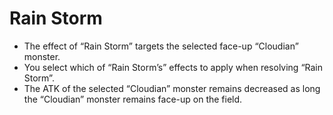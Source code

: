 # Rain Storm

*   The effect of “Rain Storm” targets the selected face-up “Cloudian” monster.
*   You select which of “Rain Storm’s” effects to apply when resolving “Rain Storm”.
*   The ATK of the selected “Cloudian” monster remains decreased as long the “Cloudian” monster remains face-up on the field.
